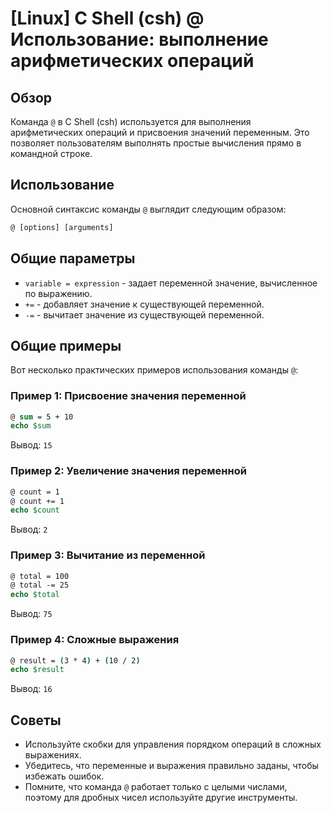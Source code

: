 # [Linux] C Shell (csh) @ Использование: выполнение арифметических операций

## Обзор
Команда `@` в C Shell (csh) используется для выполнения арифметических операций и присвоения значений переменным. Это позволяет пользователям выполнять простые вычисления прямо в командной строке.

## Использование
Основной синтаксис команды `@` выглядит следующим образом:

```csh
@ [options] [arguments]
```

## Общие параметры
- `variable = expression` - задает переменной значение, вычисленное по выражению.
- `+=` - добавляет значение к существующей переменной.
- `-=` - вычитает значение из существующей переменной.

## Общие примеры
Вот несколько практических примеров использования команды `@`:

### Пример 1: Присвоение значения переменной
```csh
@ sum = 5 + 10
echo $sum
```
Вывод: `15`

### Пример 2: Увеличение значения переменной
```csh
@ count = 1
@ count += 1
echo $count
```
Вывод: `2`

### Пример 3: Вычитание из переменной
```csh
@ total = 100
@ total -= 25
echo $total
```
Вывод: `75`

### Пример 4: Сложные выражения
```csh
@ result = (3 * 4) + (10 / 2)
echo $result
```
Вывод: `16`

## Советы
- Используйте скобки для управления порядком операций в сложных выражениях.
- Убедитесь, что переменные и выражения правильно заданы, чтобы избежать ошибок.
- Помните, что команда `@` работает только с целыми числами, поэтому для дробных чисел используйте другие инструменты.